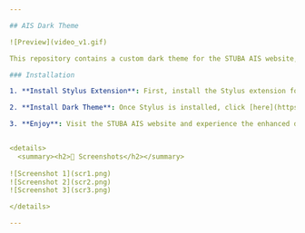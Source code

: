 ```yaml
---

## AIS Dark Theme

![Preview](video_v1.gif)

This repository contains a custom dark theme for the STUBA AIS website, created using Stylus extension for web browsers. The theme provides a sleek and modern look, enhancing the user experience while browsing the STUBA AIS platform.

### Installation

1. **Install Stylus Extension**: First, install the Stylus extension for your web browser. You can find it in the [Chrome Web Store](https://chromewebstore.google.com/detail/stylus/clngdbkpkpeebahjckkjfobafhncgmne?hl=ru) or [Firefox Add-ons](https://addons.mozilla.org/en-US/firefox/addon/styl-us/).

2. **Install Dark Theme**: Once Stylus is installed, click [here](https://userstyles.world/style/15630/svf-stuba-ais-dark-theme) to install the dark theme for STUBA AIS.

3. **Enjoy**: Visit the STUBA AIS website and experience the enhanced dark theme designed for better readability and eye comfort.


<details> 
  <summary><h2>📸 Screenshots</h2></summary>
  
![Screenshot 1](scr1.png)
![Screenshot 2](scr2.png)
![Screenshot 3](scr3.png)

</details>

---
```

